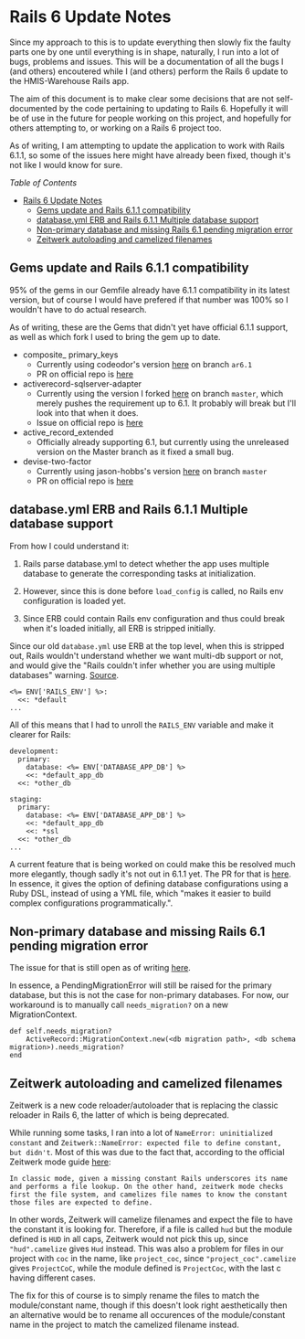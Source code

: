 # Rails 6 Update Notes

Since my approach to this is to update everything then slowly fix the faulty parts one by one until everything is in shape, naturally, I run into a lot of bugs, problems and issues. This will be a documentation of all the bugs I (and others) encoutered while I (and others) perform the Rails 6 update to the HMIS-Warehouse Rails app.

The aim of this document is to make clear some decisions that are not self-documented by the code pertaining to updating to Rails 6. Hopefully it will be of use in the future for people working on this project, and hopefully for others attempting to, or working on a Rails 6 project too.

As of writing, I am attempting to update the application to work with Rails 6.1.1, so some of the issues here might have already been fixed, though it's not like I would know for sure.

*Table of Contents*
- [Rails 6 Update Notes](#rails-6-update-notes)
  - [Gems update and Rails 6.1.1 compatibility](#gems-update-and-rails-611-compatibility)
  - [database.yml ERB and Rails 6.1.1 Multiple database support](#databaseyml-erb-and-rails-611-multiple-database-support)
  - [Non-primary database and missing Rails 6.1 pending migration error](#non-primary-database-and-missing-rails-61-pending-migration-error)
  - [Zeitwerk autoloading and camelized filenames](#zeitwerk-autoloading-and-camelized-filenames)

## Gems update and Rails 6.1.1 compatibility

95% of the gems in our Gemfile already have 6.1.1 compatibility in its latest version, but of course I would have prefered if that number was 100% so I wouldn't have to do actual research.

As of writing, these are the Gems that didn't yet have official 6.1.1 support, as well as which fork I used to bring the gem up to date.

- composite_ primary_keys
  - Currently using codeodor's version [here](https://github.com/codeodor/composite_primary_keys) on branch `ar6.1`
  - PR on official repo is [here](https://github.com/composite-primary-keys/composite_primary_keys/pull/531)
- activerecord-sqlserver-adapter
  - Currently using the version I forked [here](https://github.com/tquang1708/activerecord-sqlserver-adapter) on branch `master`, which merely pushes the requirement up to 6.1. It probably will break but I'll look into that when it does.
  - Issue on official repo is [here](https://github.com/rails-sqlserver/activerecord-sqlserver-adapter/issues/849)
- active_record_extended
  - Officially already supporting 6.1, but currently using the unreleased version on the Master branch as it fixed a small bug.
- devise-two-factor
  - Currently using jason-hobbs's version [here](https://github.com/jason-hobbs/devise-two-factor) on branch `master`
  - PR on official repo is [here](https://github.com/tinfoil/devise-two-factor/pull/185)

## database.yml ERB and Rails 6.1.1 Multiple database support

From how I could understand it:

1) Rails parse database.yml to detect whether the app uses multiple database to generate the corresponding tasks at initialization.

2) However, since this is done before `load_config` is called, no Rails env configuration is loaded yet.

3) Since ERB could contain Rails env configuration and thus could break when it's loaded initially, all ERB is stripped initially.

Since our old `database.yml` use ERB at the top level, when this is stripped out, Rails wouldn't understand whether we want multi-db support or not, and would give the "Rails couldn't infer whether you are using multiple databases" warning. [Source](https://github.com/rails/rails/issues/38924#issuecomment-612881746).

```
<%= ENV['RAILS_ENV'] %>:
  <<: *default
...
```

All of this means that I had to unroll the `RAILS_ENV` variable and make it clearer for Rails:

```
development:
  primary:
    database: <%= ENV['DATABASE_APP_DB'] %>
    <<: *default_app_db
  <<: *other_db
  
staging:
  primary:
    database: <%= ENV['DATABASE_APP_DB'] %>
    <<: *default_app_db
    <<: *ssl
  <<: *other_db
...
```

A current feature that is being worked on could make this be resolved much more elegantly, though sadly it's not out in 6.1.1 yet. The PR for that is [here](https://github.com/rails/rails/pull/38721). In essence, it gives the option of defining database configurations using a Ruby DSL, instead of using a YML file, which "makes it easier to build complex configurations programmatically.".

## Non-primary database and missing Rails 6.1 pending migration error

The issue for that is still open as of writing [here](https://github.com/rails/rails/issues/37524).

In essence, a PendingMigrationError will still be raised for the primary database, but this is not the case for non-primary databases. For now, our workaround is to manually call `needs_migration?` on a new MigrationContext.

```
def self.needs_migration?
    ActiveRecord::MigrationContext.new(<db migration path>, <db schema migration>).needs_migration?
end
```

## Zeitwerk autoloading and camelized filenames

Zeitwerk is a new code reloader/autoloader that is replacing the classic reloader in Rails 6, the latter of which is being deprecated.

While running some tasks, I ran into a lot of `NameError: uninitialized constant` and `Zeitwerk::NameError: expected file to define constant, but didn't`. Most of this was due to the fact that, according to the official Zeitwerk mode guide [here](https://edgeguides.rubyonrails.org/autoloading_and_reloading_constants.html#underscore-vs-camelize):

```
In classic mode, given a missing constant Rails underscores its name and performs a file lookup. On the other hand, zeitwerk mode checks first the file system, and camelizes file names to know the constant those files are expected to define.
```

In other words, Zeitwerk will camelize filenames and expect the file to have the constant it is looking for. Therefore, if a file is called `hud` but the module defined is `HUD` in all caps, Zeitwerk would not pick this up, since `"hud".camelize` gives `Hud` instead. This was also a problem for files in our project with `coc` in the name, like `project_coc`, since `"project_coc".camelize` gives `ProjectCoC`, while the module defined is `ProjectCoc`, with the last c having different cases.

The fix for this of course is to simply rename the files to match the module/constant name, though if this doesn't look right aesthetically then an alternative would be to rename all occurences of the module/constant name in the project to match the camelized filename instead.